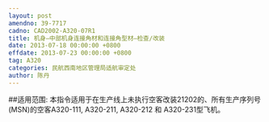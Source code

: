 ```yaml
---
layout: post
amendno: 39-7717
cadno: CAD2002-A320-07R1
title: 机身—中部机身连接角材和连接角型材—检查/改装
date: 2013-07-18 00:00:00 +0800
effdate: 2013-07-23 00:00:00 +0800
tag: A320
categories: 民航西南地区管理局适航审定处
author: 陈丹
---
```


##适用范围:
本指令适用于在生产线上未执行空客改装21202的、所有生产序列号(MSN)的空客A320-111, A320-211, A320-212 和 A320-231型飞机。

